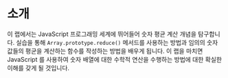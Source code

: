 # 소개

이 랩에서는 JavaScript 프로그래밍 세계에 뛰어들어 숫자 평균 계산 개념을 탐구합니다. 실습을 통해 `Array.prototype.reduce()` 메서드를 사용하는 방법과 임의의 숫자 값들의 평균을 계산하는 함수를 작성하는 방법을 배우게 됩니다. 이 랩을 마치면 JavaScript 를 사용하여 숫자 배열에 대한 수학적 연산을 수행하는 방법에 대한 확실한 이해를 갖게 될 것입니다.
